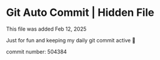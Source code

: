 # Git Auto Commit | Hidden File

This file was added Feb 12, 2025

Just for fun and keeping my daily git commit active 🤪

commit number: 504384
